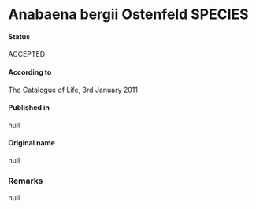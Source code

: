 # Anabaena bergii Ostenfeld SPECIES

#### Status
ACCEPTED

#### According to
The Catalogue of Life, 3rd January 2011

#### Published in
null

#### Original name
null

### Remarks
null